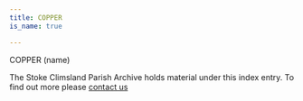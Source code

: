 ```yaml
---
title: COPPER
is_name: true

---
```


COPPER (name)


The Stoke Climsland Parish Archive holds material under this index entry. To find out more please [contact us](/contact/)

